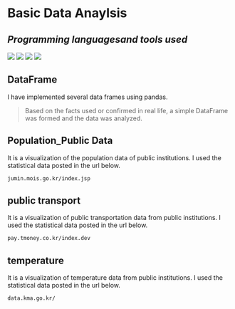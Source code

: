 # Basic Data Anaylsis 
## _Programming languages ​​and tools used_

<img src="https://img.shields.io/badge/Python-3766AB?style=flat-square&logo=Python&logoColor=white"/></a>
<img src="https://img.shields.io/badge/jupyter-orange?style=flat-square&logo=Jupyter&logoColor=white"/></a>
<img src="https://img.shields.io/badge/pandas-black?style=flat-square&logo=pandas&logoColor=white"/></a>
<img src="https://img.shields.io/badge/numpy-blue?style=flat-square&logo=Numpy&logoColor=white"/></a>


## DataFrame

I have implemented several data frames using pandas.

> Based on the facts used or confirmed in real life,
> a simple DataFrame was formed
> and the data was analyzed.
## Population_Public Data

It is a visualization of the population data of public institutions.
I used the statistical data posted in the url below.

```sh
jumin.mois.go.kr/index.jsp
```

## public transport

It is a visualization of public transportation data from public institutions.
I used the statistical data posted in the url below.

```sh
pay.tmoney.co.kr/index.dev
```
## temperature

It is a visualization of temperature data from public institutions.
I used the statistical data posted in the url below.

```sh
data.kma.go.kr/
```
